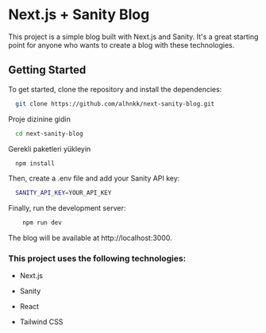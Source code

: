 
# Next.js + Sanity Blog

This project is a simple blog built with Next.js and Sanity. It's a great starting point for anyone who wants to create a blog with these technologies.
## Getting Started

To get started, clone the repository and install the dependencies:


```bash
  git clone https://github.com/alhnkk/next-sanity-blog.git
```

Proje dizinine gidin

```bash
  cd next-sanity-blog
```

Gerekli paketleri yükleyin

```bash
  npm install
```

Then, create a .env file and add your Sanity API key:


```bash
  SANITY_API_KEY=YOUR_API_KEY  
```

Finally, run the development server:

```bash
    npm run dev
```

The blog will be available at http://localhost:3000.


  
### This project uses the following technologies:

- Next.js

- Sanity

- React

- Tailwind CSS

